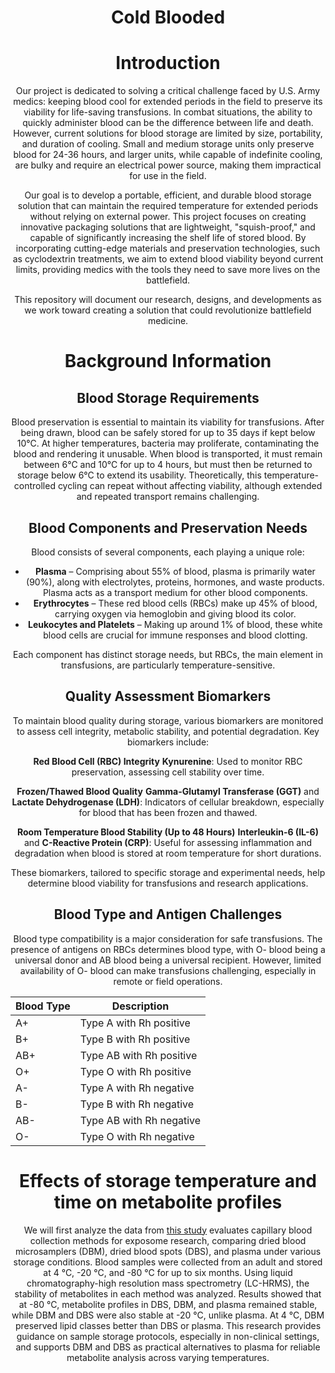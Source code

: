 <style>
    body {
        text-align: center;
    }
</style>

# Cold Blooded

# Introduction
Our project is dedicated to solving a critical challenge faced by U.S. Army medics: keeping blood cool for extended periods in the field to preserve its viability for life-saving transfusions. In combat situations, the ability to quickly administer blood can be the difference between life and death. However, current solutions for blood storage are limited by size, portability, and duration of cooling. Small and medium storage units only preserve blood for 24-36 hours, and larger units, while capable of indefinite cooling, are bulky and require an electrical power source, making them impractical for use in the field.

Our goal is to develop a portable, efficient, and durable blood storage solution that can maintain the required temperature for extended periods without relying on external power. This project focuses on creating innovative packaging solutions that are lightweight, "squish-proof," and capable of significantly increasing the shelf life of stored blood. By incorporating cutting-edge materials and preservation technologies, such as cyclodextrin treatments, we aim to extend blood viability beyond current limits, providing medics with the tools they need to save more lives on the battlefield.

This repository will document our research, designs, and developments as we work toward creating a solution that could revolutionize battlefield medicine.

# Background Information

## Blood Storage Requirements
Blood preservation is essential to maintain its viability for transfusions. After being drawn, blood can be safely stored for up to 35 days if kept below 10°C. At higher temperatures, bacteria may proliferate, contaminating the blood and rendering it unusable. When blood is transported, it must remain between 6°C and 10°C for up to 4 hours, but must then be returned to storage below 6°C to extend its usability. Theoretically, this temperature-controlled cycling can repeat without affecting viability, although extended and repeated transport remains challenging.

## Blood Components and Preservation Needs

Blood consists of several components, each playing a unique role:

- **Plasma** – Comprising about 55% of blood, plasma is primarily water (90%), along with electrolytes, proteins, hormones, and waste products. Plasma acts as a transport medium for other blood components.
- **Erythrocytes** – These red blood cells (RBCs) make up 45% of blood, carrying oxygen via hemoglobin and giving blood its color.
- **Leukocytes and Platelets** – Making up around 1% of blood, these white blood cells are crucial for immune responses and blood clotting.

Each component has distinct storage needs, but RBCs, the main element in transfusions, are particularly temperature-sensitive.

## Quality Assessment Biomarkers

To maintain blood quality during storage, various biomarkers are monitored to assess cell integrity, metabolic stability, and potential degradation. Key biomarkers include:

 **Red Blood Cell (RBC) Integrity**
   **Kynurenine**: Used to monitor RBC preservation, assessing cell stability over time.

 **Frozen/Thawed Blood Quality**
   **Gamma-Glutamyl Transferase (GGT)** and **Lactate Dehydrogenase (LDH)**: Indicators of cellular breakdown, especially for blood that has been frozen and thawed.

 **Room Temperature Blood Stability (Up to 48 Hours)**
   **Interleukin-6 (IL-6)** and **C-Reactive Protein (CRP)**: Useful for assessing inflammation and degradation when blood is stored at room temperature for short durations.

These biomarkers, tailored to specific storage and experimental needs, help determine blood viability for transfusions and research applications.

## Blood Type and Antigen Challenges

Blood type compatibility is a major consideration for safe transfusions. The presence of antigens on RBCs determines blood type, with O- blood being a universal donor and AB blood being a universal recipient. However, limited availability of O- blood can make transfusions challenging, especially in remote or field operations.

| **Blood Type** | **Description**                |
|------------|----------------------------|
| A+         | Type A with Rh positive    |
| B+         | Type B with Rh positive    |
| AB+        | Type AB with Rh positive   |
| O+         | Type O with Rh positive    |
| A-         | Type A with Rh negative    |
| B-         | Type B with Rh negative    |
| AB-        | Type AB with Rh negative   |
| O-         | Type O with Rh negative    |

# Effects of storage temperature and time on metabolite profiles

We will first analyze the data from [this study](https://www.sciencedirect.com/science/article/pii/S0048969723080130#ec0005) evaluates capillary blood collection methods for exposome research, comparing dried blood microsamplers (DBM), dried blood spots (DBS), and plasma under various storage conditions. Blood samples were collected from an adult and stored at 4 °C, -20 °C, and -80 °C for up to six months. Using liquid chromatography-high resolution mass spectrometry (LC-HRMS), the stability of metabolites in each method was analyzed. Results showed that at -80 °C, metabolite profiles in DBS, DBM, and plasma remained stable, while DBM and DBS were also stable at -20 °C, unlike plasma. At 4 °C, DBM preserved lipid classes better than DBS or plasma. This research provides guidance on sample storage protocols, especially in non-clinical settings, and supports DBM and DBS as practical alternatives to plasma for reliable metabolite analysis across varying temperatures.
